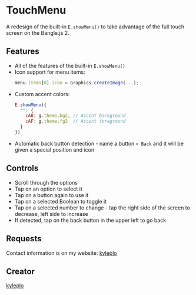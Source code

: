 # TouchMenu

A redesign of the built-in `E.showMenu()` to take advantage of the full touch screen on the Bangle.js 2.

## Features

- All of the features of the built-in `E.showMenu()`
- Icon support for menu items:
    ```javascript
    menu.items[0].icon = Graphics.createImage(...);
    ```
- Custom accent colors:
    ```javascript
    E.showMenu({
      "": {
        cAB: g.theme.bg2, // Accent background
        cAF: g.theme.fg2  // Accent foreground
      }
    })
    ```
- Automatic back button detection - name a button `< Back` and it will be given a special position and icon

## Controls

- Scroll through the options
- Tap on an option to select it
- Tap on a button again to use it
- Tap on a selected Boolean to toggle it
- Tap on a selected number to change - tap the right side of the screen to decrease, left side to increase
- If detected, tap on the back button in the upper left to go back

## Requests

Contact information is on my website: [kyleplo](https://kyleplo.com)

## Creator

[kyleplo](https://kyleplo.com)
